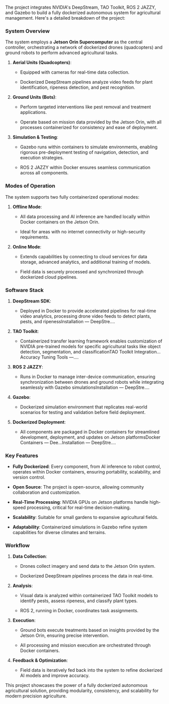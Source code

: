 The project integrates NVIDIA's DeepStream, TAO Toolkit, ROS 2 JAZZY, and Gazebo to build a fully dockerized autonomous system for agricultural management. Here's a detailed breakdown of the project:

### **System Overview**

The system employs a **Jetson Orin Supercomputer** as the central controller, orchestrating a network of dockerized drones (quadcopters) and ground robots to perform advanced agricultural tasks.

1. **Aerial Units (Quadcopters)**:

   - Equipped with cameras for real-time data collection.

   - Dockerized DeepStream pipelines analyze video feeds for plant identification, ripeness detection, and pest recognition.

2. **Ground Units (Bots)**:

   - Perform targeted interventions like pest removal and treatment applications.

   - Operate based on mission data provided by the Jetson Orin, with all processes containerized for consistency and ease of deployment.

3. **Simulation & Testing**:

   - Gazebo runs within containers to simulate environments, enabling rigorous pre-deployment testing of navigation, detection, and execution strategies.

   - ROS 2 JAZZY within Docker ensures seamless communication across all components.

### **Modes of Operation**

The system supports two fully containerized operational modes:

1. **Offline Mode**:

   - All data processing and AI inference are handled locally within Docker containers on the Jetson Orin.

   - Ideal for areas with no internet connectivity or high-security requirements.

2. **Online Mode**:

   - Extends capabilities by connecting to cloud services for data storage, advanced analytics, and additional training of models.

   - Field data is securely processed and synchronized through dockerized cloud pipelines.

### **Software Stack**

1. **DeepStream SDK**:

   - Deployed in Docker to provide accelerated pipelines for real-time video analytics, processing drone video feeds to detect plants, pests, and ripeness​Installation — DeepStre….

2. **TAO Toolkit**:

   - Containerized transfer learning framework enables customization of NVIDIA pre-trained models for specific agricultural tasks like object detection, segmentation, and classification​TAO Toolkit Integration…​Accuracy Tuning Tools —….

3. **ROS 2 JAZZY**:

   - Runs in Docker to manage inter-device communication, ensuring synchronization between drones and ground robots while integrating seamlessly with Gazebo simulations​Installation — DeepStre….

4. **Gazebo**:

   - Dockerized simulation environment that replicates real-world scenarios for testing and validation before field deployment.

5. **Dockerized Deployment**:

   - All components are packaged in Docker containers for streamlined development, deployment, and updates on Jetson platforms​Docker Containers — Dee…​Installation — DeepStre….

### **Key Features**

- **Fully Dockerized**: Every component, from AI inference to robot control, operates within Docker containers, ensuring portability, scalability, and version control.

- **Open Source**: The project is open-source, allowing community collaboration and customization.

- **Real-Time Processing**: NVIDIA GPUs on Jetson platforms handle high-speed processing, critical for real-time decision-making.

- **Scalability**: Suitable for small gardens to expansive agricultural fields.

- **Adaptability**: Containerized simulations in Gazebo refine system capabilities for diverse climates and terrains.

### **Workflow**

1. **Data Collection**:

   - Drones collect imagery and send data to the Jetson Orin system.

   - Dockerized DeepStream pipelines process the data in real-time.

2. **Analysis**:

   - Visual data is analyzed within containerized TAO Toolkit models to identify pests, assess ripeness, and classify plant types.

   - ROS 2, running in Docker, coordinates task assignments.

3. **Execution**:

   - Ground bots execute treatments based on insights provided by the Jetson Orin, ensuring precise intervention.

   - All processing and mission execution are orchestrated through Docker containers.

4. **Feedback & Optimization**:

   - Field data is iteratively fed back into the system to refine dockerized AI models and improve accuracy.

This project showcases the power of a fully dockerized autonomous agricultural solution, providing modularity, consistency, and scalability for modern precision agriculture.